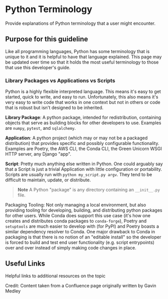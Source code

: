 # Python Terminology

Provide explanations of Python terminology that a user might encounter.

## Purpose for this guideline
Like all programming languages, Python has some terminology that is unique to it and it is helpful to have that language
explained. This page may be updated over time so that it holds the most useful terminology to those that use this
developer's guide.

### Library Packages vs Applications vs Scripts

Python is a highly flexible interpreted language. This means it's easy to get started, quick to write, and easy to run.
Unfortunately, this also means it's very easy to write code that works in one context but not in others or code that is
robust but isn't designed to be inherited.

**Library Package**: A python package, intended for redistribution, containing objects that serve as building blocks for
other developers to use. Examples are `numpy`, `pytest`, and `sqlalchemy`.

**Application**: A python project (which may or may not be a packaged distribution) that provides specific and possibly
configurable functionality. Examples are Poetry, the AWS CLI, the Conda CLI, the Green Unicorn WSGI HTTP server, any
Django "app".

**Script**: Pretty much anything else written in Python. One could arguably say that a Script is just a trivial Application
with little configuration or portability. Scripts are usually run with `python my_script.py argv`. They tend to be
difficult to maintain, update, or distribute.

> **Note** A Python "package" is any directory containing an `__init__.py` file.

Packaging Tooling: Not only managing a local environment, but also providing tooling for developing, building, and
distributing python packages for other users. While Conda does support this use case (it's how one creates and
distributes conda packages to `conda-forge`), Poetry and `setuptools` are much easier to develop with (for PyPI) and Poetry
boasts a similar dependency resolver to Conda. One major drawback to Conda in packaging is that there is no notion of an
"editable install" so the developer is forced to build and test end user functionality (e.g. script entrypoints) over
and over instead of simply making code changes in place.

## Useful Links
Helpful links to additional resources on the topic

Credit: Content taken from a Confluence page originally written by Gavin Medley